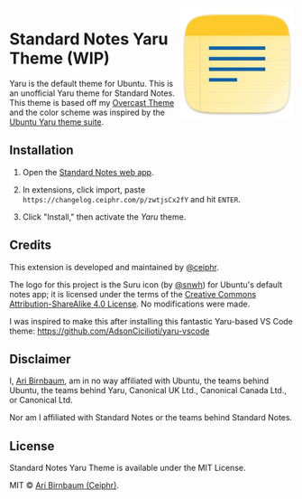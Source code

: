 <img src="https://raw.githubusercontent.com/ceiphr/sn-yaru-theme/master/yaru.png" alt="yaru" align="right" width=200px/>

# Standard Notes Yaru Theme (WIP)

Yaru is the default theme for Ubuntu. This is an unofficial Yaru theme for Standard Notes.
This theme is based off my [Overcast Theme](https://github.com/ceiphr/sn-overcast-theme) and the color scheme was inspired by the [Ubuntu Yaru theme suite](https://github.com/ubuntu/yaru).

## Installation

1. Open the [Standard Notes web app](https://app.standardnotes.org/).

2. In extensions, click import, paste `https://changelog.ceiphr.com/p/zwtjsCx2fY` and hit `ENTER`.

3. Click "Install," then activate the *Yaru* theme.

<!-- ## Preview

&nbsp;

![Standard Notes Screenshot](???)

&nbsp; -->

## Credits

This extension is developed and maintained by [@ceiphr](https://github.com/ceiphr).

The logo for this project is the Suru icon (by [@snwh](https://github.com/snwh)) for Ubuntu's default notes app; it is licensed under the terms of the [Creative Commons Attribution-ShareAlike 4.0 License](https://creativecommons.org/licenses/by-sa/4.0/). No modifications were made.

I was inspired to make this after installing this fantastic Yaru-based VS Code theme:
https://github.com/AdsonCicilioti/yaru-vscode

## Disclaimer

I, [Ari Birnbaum](https://www.ceiphr.com/), am in no way affiliated with Ubuntu, the teams behind Ubuntu, the teams behind Yaru, Canonical UK Ltd., Canonical Canada Ltd., or Canonical Ltd.

Nor am I affiliated with Standard Notes or the teams behind Standard Notes.

## License

Standard Notes Yaru Theme is available under the MIT License.

MIT © [Ari Birnbaum (Ceiphr)](https://www.ceiphr.com).
